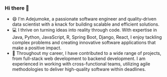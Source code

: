 ### Hi there 👋
- 😄 I'm Adejumoke, a passionate software engineer and quality-driven data scientist with a knack for building scalable and efficient solutions.
- 💻 I thrive on turning ideas into reality through code. With expertise in Java, Python, JavaScript, R, Spring Boot, Django, React, I enjoy tackling complex problems and creating innovative software applications that make a positive impact.
- 🌟 Throughout my career, I have contributed to a wide range of projects, from full-stack web development to backend development. I am experienced in working with cross-functional teams, utilizing agile methodologies to deliver high-quality software within deadlines.

<!--
**Adejumok/Adejumok** is a ✨ _special_ ✨ repository because its `README.md` (this file) appears on your GitHub profile.

Here are some ideas to get you started:

- 😄 I'm a passionate software engineer and a quality-driven data scientist with a knack for building scalable and efficient solutions.
- 🔭 I’m currently working on ...
- 🌱 I’m currently learning ...
- 👯 I’m looking to collaborate on ...
- 🤔 I’m looking for help with ...
- 💬 Ask me about ...
- 📫 How to reach me: ...
- ⚡ Fun fact: ...
-->

